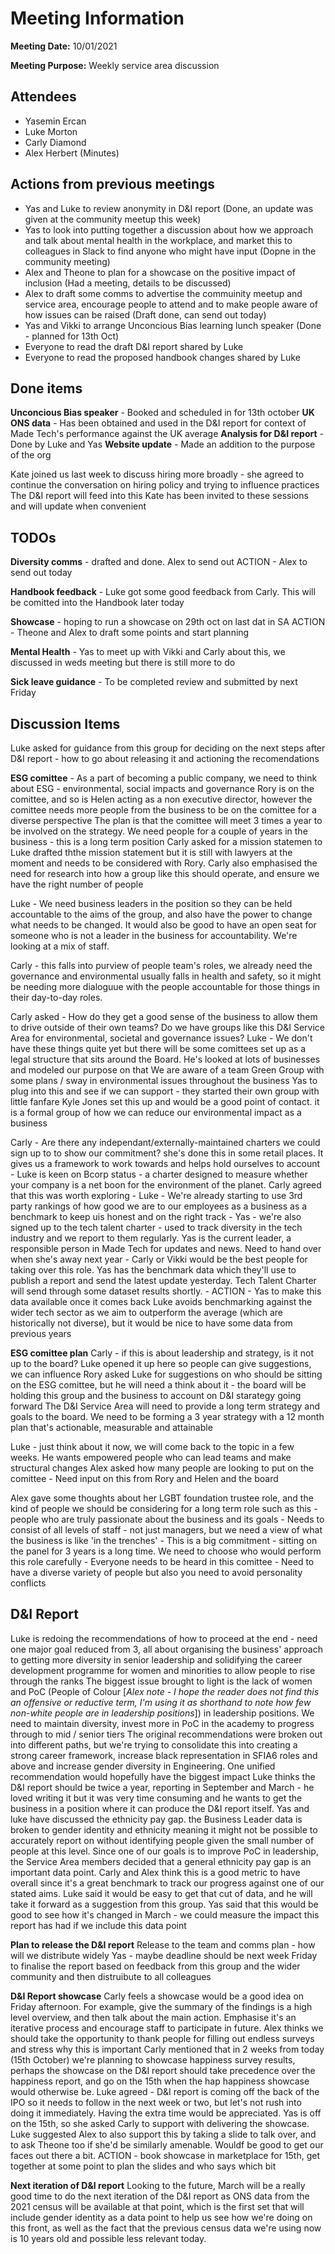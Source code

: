 # Meeting Information

**Meeting Date:** 10/01/2021

**Meeting Purpose:** Weekly service area discussion

## Attendees

- Yasemin Ercan
- Luke Morton
- Carly Diamond
- Alex Herbert (Minutes)

## Actions from previous meetings

- Yas and Luke to review anonymity in D&I report (Done, an update was given at the community meetup this week)
- Yas to look into putting together a discussion about how we approach and talk about mental health in the workplace, and market this to colleagues in Slack to find anyone who might have input (Dopne in the community meeting)
- Alex and Theone to plan for a showcase on the positive impact of inclusion (Had a meeting, details to be discussed)
- Alex to draft some comms to advertise the commuinity meetup and service area, encourage people to attend and to make people aware of how issues can be raised (Draft done, can send out today)
- Yas and Vikki to arrange Unconcious Bias learning lunch speaker (Done - planned for 13th Oct)
- Everyone to read the draft D&I report shared by Luke
- Everyone to read the proposed handbook changes shared by Luke

## Done items

**Unconcious Bias speaker** - Booked and scheduled in for 13th october
**UK ONS data** - Has been obtained and used in the D&I report for context of Made Tech's performance against the UK average
**Analysis for D&I report** - Done by Luke and Yas
**Website update** - Made an addition to the purpose of the org

Kate joined us last week to discuss hiring more broadly - she agreed to continue the conversation on hiring policy and trying to influence practices
    The D&I report will feed into this
    Kate has been invited to these sessions and will update when convenient

## TODOs

**Diversity comms** - drafted and done. Alex to send out
ACTION - Alex to send out today

**Handbook feedback** - Luke got some good feedback from Carly. This will be  comitted into the Handbook later today

**Showcase** - hoping to run a showcase on 29th oct on last dat in SA
ACTION - Theone and Alex to draft some points and start planning

**Mental Health** - Yas to meet up with Vikki and Carly about this, we discussed in weds meeting but there is still more to do

**Sick leave guidance** - To be completed review and submitted by next Friday

## Discussion Items

Luke asked for guidance from this group for deciding on the next steps after D&I report - how to go about releasing it and actioning the recomendations

**ESG comittee** - As a part of becoming a public company, we need to think about ESG - environmental, social impacts and governance
Rory is on the comittee, and so is Helen acting as a non executive director, however the comittee needs more people from the business to be on the comittee for a diverse perspective
The plan is that the comittee will meet 3 times a year to be involved on the strategy. We need people for a couple of years in the business - this is a long term position
Carly asked for a mission statemen to Luke drafted ththe mission statement but it is still with lawyers at the moment and needs to be considered with Rory.
Carly also emphasised the need for research into how a group like this should operate, and ensure we have the right number of people 

Luke - We need business leaders in the position so they can be held accountable to the aims of the group, and also have the power to change what needs to be changed. It would also be good to have an open seat for someone who is not a leader in the business for accountability. We're looking at a mix of staff.

Carly - this falls into purview of people team's roles, we already need the governance and environmental usually falls in health and safety, so it might be needing more dialoguue with the people accountable for those things in their day-to-day roles.

Carly asked - How do they get a good sense of the business to allow them to drive outside of their own teams? Do we have groups like this D&I Service Area for environmental, societal and governance issues?
Luke - We don't have these things quite yet but there will be some comittees set up as a legal structure that sits around the Board. He's looked at lots of businesses and modeled our purpose on that
We are aware of a team Green Group with some plans / sway in environmental issues throughout the business
Yas to plug into this and see if we can support - they started their own group with little fanfare Kyle Jones set this up and would be a good point of contact. it is a formal group of how we can reduce our environmental impact as a business

Carly - Are there any independant/externally-maintained charters we could sign up to to show our commitment? she's done this in some retail places. It gives us a framework to work towards and helps hold ourselves to account
    - Luke is keen on Bcorp status - a charter designed to measure whether your company is a net boon for the environment of the planet. Carly agreed that this was worth exploring
    - Luke - We're already starting to use 3rd party rankings of how good we are to our employees as a business as a benchmark to keep uis honest and on the right track
    - Yas - we're also signed up to the tech talent charter - used to track diversity in the tech industry and we report to them regularly. Yas is the current leader, a responsible person in Made Tech for updates and news. Need to hand over when she's away next year - Carly or Vikki would be the best people for taking over this role. Yas has the benchmark data which they'll use to publish a report and send the latest update yesterday. Tech Talent Charter will send through some dataset results shortly.
    - ACTION - Yas to make this data available once it comes back
    Luke avoids benchmarking against the wider tech sector as we aim to outperform the average (which are historically not diverse), but it would be nice to have some data from previous years
            

**ESG comittee plan**
Carly - if this is about leadership and strategy, is it not up to the board?
Luke opened it up here so people can give suggestions, we can influence
Rory asked Luke for suggestions on who should be sitting on the ESG comittee, but he will need a think about it - the board will be holding this group and the business to account on D&I starategy going forward
The D&I Service Area will need to provide a long term strategy and goals to the board. We need to be forming a 3 year strategy with a 12 month plan that's actionable, measurable and attainable

Luke - just think about it now, we will come back to the topic in a few weeks. He wants empowered people who can lead teams and make structural changes
Alex asked how many people are looking to put on the comittee - Need input on this from Rory and Helen and the board

Alex gave some thoughts about her LGBT foundation trustee role, and the kind of people we should be considering for a long term role such as this
    - people who are truly passionate about the business and its goals
    - Needs to consist of all levels of staff - not just managers, but we need a view of what the business is like 'in the trenches'
    - This is a big commitment - sitting on the panel for 3 years is a long time. We need to choose who would perform this role carefully
    - Everyone needs to be heard in this comittee
    - Need to have a diverse variety of people but also you need to avoid personality conflicts

## D&I Report

Luke is redoing the recommendations of how to proceed at the end - need one major goal reduced from 3, all about organising the business' approach to getting more diversity in senior leadership and solidifying the career development programme for women and minorities to allow people to rise through the ranks
The biggest issue brought to light is the lack of women and PoC (People of Colour [*Alex note - I hope the reader does not find this an offensive or reductive term, I'm using it as shorthand to note how few non-white people are in leadership positions*]) in leadership positions. We need to maintain diversity, invest more in PoC in the academy to progress through to mid / senior tiers
The original recommendations were broken out into different paths, but we're trying to consolidate this into creating a strong career framework,  increase black representation in SFIA6 roles and above and increase gender diversity in Engineering. One unified recommendation would hopefully have the biggest impact
Luke thinks the D&I report should be twice a year, reporting in September and March - he loved writing it but it was very time consuming and he wants to get the business in a position where it can produce the D&I report itself.
Yas and luke have discussed the ethnicity pay gap. the Business Leader data is broken to gender identity and ethnicity meaning it might not be possible to accurately report on without identifying people given the small number of people at this level. Since one of our goals is to improve PoC in leadership, the Service Area members decided that a general ethnicity pay gap is an important data point. Carly and Alex think this is a good metric to have overall since it's a great benchmark to track our progress against one of our stated aims. Luke said it would be easy to get that cut of data, and he will take it forward as a suggestion from this group. Yas said that this would be good to see how it's changed in March - we could measure the impact this report has had if we include this data point

**Plan to release the D&I report**
Release to the team and comms plan - how will we distribute widely
Yas - maybe deadline should be next week Friday to finalise the report based on feedback from this group and the wider community and then distruibute to all colleagues

**D&I Report showcase**
Carly feels a showcase would be a good idea on Friday afternoon. For example, give the summary of the findings is a high level overview, and then talk about the main action. Emphasise it's an iterative process and  encourage staff to participate in future. Alex thinks we should take the opportunity to thank people for filling out endless surveys and stress why this is important
Carly mentioned that in 2 weeks from today (15th October) we're planning to showcase happiness survey results, perhaps the showcase on the D&I report should take precedence over the happiness report, and go on the 15th when the hap happiness showcase would otherwise be.
Luke agreed - D&I report is coming off the back of the IPO so it needs to follow in the next week or two, but let's not rush into doing it immediately. Having the extra time would be appreciated. Yas is off on the 15th, so she asked Carly to support with delivering the showcase.
Luke suggested Alex to also support this by taking a slide to talk over, and to ask Theone too if she'd be similarly amenable. Wouldf be good to get our faces out there a bit.
ACTION - book showcase in marketplace for 15th, get together at some point to plan the slides and who says which bit

**Next iteration of D&I report**
Looking to the future, March will be a really good time to do the next iteration of the D&I report as ONS data from the 2021 census will be available at that point, which is the first set that will include gender identity as a data point to help us see how we're doing on this front, as well as the fact that the previous census data we're using now is 10 years old and possible less relevant today.